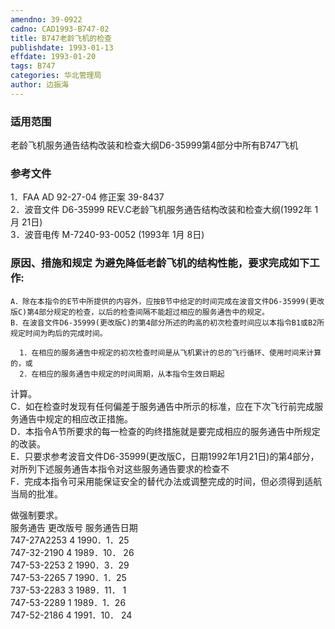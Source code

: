 ```yaml
---
amendno: 39-0922  
cadno: CAD1993-B747-02  
title: B747老龄飞机的检查  
publishdate: 1993-01-13  
effdate: 1993-01-20  
tags: B747  
categories: 华北管理局  
author: 边振海  
---
```

  
### 适用范围  
老龄飞机服务通告结构改装和检查大纲D6-35999第4部分中所有B747飞机  
  
<!--more-->  
### 参考文件  
1．FAA AD 92-27-04 修正案 39-8437  
2．波音文件 D6-35999 REV.C老龄飞机服务通告结构改装和检查大纲(1992年 1月 21日)  
3．波音电传 M-7240-93-0052 (1993年 1月 8日)  
  
### 原因、措施和规定     为避免降低老龄飞机的结构性能，要求完成如下工作:  
    A．除在本指令的E节中所提供的内容外，应按B节中给定的时间完成在波音文件D6-35999(更改版C)第4部分规定的检查，以后的检查间隔不能超过相应的服务通告中的规定。  
    B．在波音文件D6-35999(更改版C)的第4部分所述的昀高的初次检查时间应以本指令B1或B2所规定时间为昀后的完成时间。  
  
      1．在相应的服务通告中规定的初次检查时间是从飞机累计的总的飞行循环、使用时间来计算的，或  
      2．在相应的服务通告中规定的时间周期，从本指令生效日期起  
  
计算。  
    C．如在检查时发现有任何偏差于服务通告中所示的标准，应在下次飞行前完成服务通告中规定的相应改正措施。  
    D．本指令A节所要求的每一检查的昀终措施就是要完成相应的服务通告中所规定的改装。  
    E．只要求参考波音文件D6-35999(更改版C，日期1992年1月21日)的第4部分，对所列下述服务通告本指令对这些服务通告要求的检查不  
    F．完成本指令可采用能保证安全的替代办法或调整完成的时间，但必须得到适航当局的批准。  
  
做强制要求。  
      服务通告   更改版号  服务通告日期  
747-27A2253  4  1990．1．25  
747-32-2190  4         1989．10． 26  
747-53-2253  2  1990．3．29  
747-53-2265  7  1990．1．25  
737-53-2283  3         1989．11． 1  
747-53-2289  1  1989．1．26  
747-52-2186  4         1991．10． 24  
  
